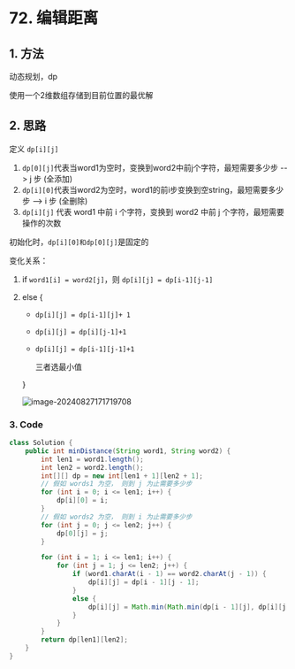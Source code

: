 # 72. 编辑距离

## 1. 方法

动态规划，dp

使用一个2维数组存储到目前位置的最优解

## 2. 思路

定义 `dp[i][j]`

1. `dp[0][j]`代表当word1为空时，变换到word2中前j个字符，最短需要多少步 --> j 步 (全添加)
2. `dp[i][0]`代表当word2为空时，word1的前i步变换到空string，最短需要多少步 --> i 步 (全删除)
3. `dp[i][j]` 代表 word1 中前 i 个字符，变换到 word2 中前 j 个字符，最短需要操作的次数

初始化时，`dp[i][0]和dp[0][j]`是固定的

变化关系：

1. if `word1[i] = word2[j]`，则 `dp[i][j] = dp[i-1][j-1]`

2. else {

   - `dp[i][j] = dp[i-1][j]+ 1`

   - `dp[i][j] = dp[i][j-1]+1`

   - `dp[i][j] = dp[i-1][j-1]+1`

     三者选最小值

   }

   ![image-20240827171719708](https://s2.loli.net/2024/09/09/vklx9us2P5twA3j.png)

   

### 3. Code

```java
class Solution {
    public int minDistance(String word1, String word2) {
        int len1 = word1.length();
        int len2 = word2.length();
        int[][] dp = new int[len1 + 1][len2 + 1];
        // 假如 words1 为空， 则到 j 为止需要多少步
        for (int i = 0; i <= len1; i++) {
            dp[i][0] = i;
        }
        // 假如 words2 为空， 则到 i 为止需要多少步
        for (int j = 0; j <= len2; j++) {
            dp[0][j] = j;
        }

        for (int i = 1; i <= len1; i++) {
            for (int j = 1; j <= len2; j++) {
                if (word1.charAt(i - 1) == word2.charAt(j - 1)) {
                    dp[i][j] = dp[i - 1][j - 1];
                }
                else {
                    dp[i][j] = Math.min(Math.min(dp[i - 1][j], dp[i][j - 1]), dp[i-1][j-1]) + 1;
                }
            }
        }
        return dp[len1][len2];
    }
}
```

